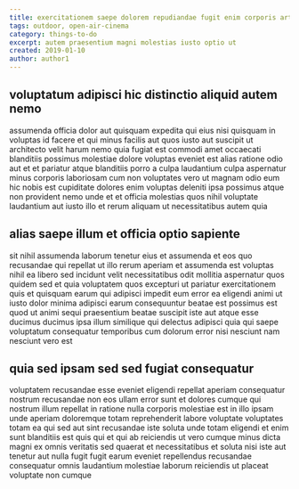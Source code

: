 ```yaml
---
title: exercitationem saepe dolorem repudiandae fugit enim corporis article 4581
tags: outdoor, open-air-cinema
category: things-to-do
excerpt: autem praesentium magni molestias iusto optio ut
created: 2019-01-10
author: author1
---
```


## voluptatum adipisci hic distinctio aliquid autem nemo

assumenda officia dolor aut quisquam expedita qui eius nisi quisquam in voluptas id facere et qui minus facilis aut quos iusto aut suscipit ut architecto velit harum nemo quia fugiat est commodi amet occaecati blanditiis possimus molestiae dolore voluptas eveniet est alias ratione odio aut et et pariatur atque blanditiis porro a culpa laudantium culpa aspernatur minus corporis laboriosam cum non voluptates vero ut magnam odio eum hic nobis est cupiditate dolores enim voluptas deleniti ipsa possimus atque non provident nemo unde et et officia molestias quos nihil voluptate laudantium aut iusto illo et rerum aliquam ut necessitatibus autem quia

## alias saepe illum et officia optio sapiente

sit nihil assumenda laborum tenetur eius et assumenda et eos quo recusandae qui repellat ut illo rerum aperiam et assumenda est voluptas nihil ea libero sed incidunt velit necessitatibus odit mollitia aspernatur quos quidem sed et quia voluptatem quos excepturi ut pariatur exercitationem quis et quisquam earum qui adipisci impedit eum error ea eligendi animi ut iusto dolor minima adipisci earum consequuntur beatae est possimus est quod ut animi sequi praesentium beatae suscipit iste aut atque esse ducimus ducimus ipsa illum similique qui delectus adipisci quia qui saepe voluptatum consequatur temporibus cum dolorum error nisi nesciunt nam nesciunt vero est

## quia sed ipsam sed sed fugiat consequatur

voluptatem recusandae esse eveniet eligendi repellat aperiam consequatur nostrum recusandae non eos ullam error sunt et dolores cumque qui nostrum illum repellat in ratione nulla corporis molestiae est in illo ipsam unde aperiam doloremque totam reprehenderit labore voluptate voluptates totam ea qui sed aut sint recusandae iste soluta unde totam eligendi et enim sunt blanditiis est quis qui et qui ab reiciendis ut vero cumque minus dicta magni ex omnis veritatis sed quaerat et necessitatibus et soluta nisi iste aut tenetur aut nulla fugit fugit earum eveniet repellendus recusandae consequatur omnis laudantium molestiae laborum reiciendis ut placeat voluptate non cumque
